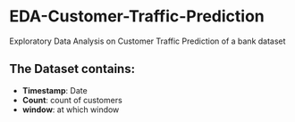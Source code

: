 # EDA-Customer-Traffic-Prediction
Exploratory Data Analysis on Customer Traffic Prediction of a bank dataset

## The Dataset contains:
* **Timestamp**: Date
* **Count**: count of customers
* **window**: at which window
